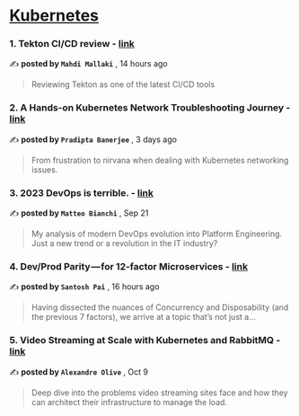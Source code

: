 
<h1><a href=https://medium.com/tag/kubernetes/recommended target="_blank" rel="noopener noreferrer">Kubernetes</a></h1>
<h3>1. Tekton CI/CD review - <a href=https://medium.com/itnext/tekton-ci-cd-review-8a639181c820?source=tag_recommended_feed---------0-84----------kubernetes----------5e316cda_c7d8_45d2_9baf_b57da7732ace------- target="_blank" rel="noopener noreferrer">link</a></h3>

✍️ **posted by `Mahdi Mallaki`** <date> , 14 hours ago</date>

<blockquote>Reviewing Tekton as one of the latest CI/CD tools</blockquote>

<h3>2. A Hands-on Kubernetes Network Troubleshooting Journey - <a href=https://medium.com/@pradiptabanerjee/a-hands-on-kubernetes-network-troubleshooting-journey-c2b051ce6761?source=tag_recommended_feed---------1-107----------kubernetes----------5e316cda_c7d8_45d2_9baf_b57da7732ace------- target="_blank" rel="noopener noreferrer">link</a></h3>

✍️ **posted by `Pradipta Banerjee`** <date> , 3 days ago</date>

<blockquote>From frustration to nirvana when dealing with Kubernetes networking issues.</blockquote>

<h3>3. 2023 DevOps is terrible. - <a href=https://medium.com/@mbianchidev/2023-devops-is-terrible-ec88162c86d7?source=tag_recommended_feed---------2-85----------kubernetes----------5e316cda_c7d8_45d2_9baf_b57da7732ace------- target="_blank" rel="noopener noreferrer">link</a></h3>

✍️ **posted by `Matteo Bianchi`** <date> , Sep 21</date>

<blockquote>My analysis of modern DevOps evolution into Platform Engineering. Just a new trend or a revolution in the IT industry?</blockquote>

<h3>4. Dev/Prod Parity — for 12-factor Microservices - <a href=https://medium.com/itnext/dev-prod-parity-for-12-factor-microservices-68c55e935b87?source=tag_recommended_feed---------3-84----------kubernetes----------5e316cda_c7d8_45d2_9baf_b57da7732ace------- target="_blank" rel="noopener noreferrer">link</a></h3>

✍️ **posted by `Santosh Pai`** <date> , 16 hours ago</date>

<blockquote>Having dissected the nuances of Concurrency and Disposability (and the previous 7 factors), we arrive at a topic that’s not just a…</blockquote>

<h3>5. Video Streaming at Scale with Kubernetes and RabbitMQ - <a href=https://medium.com/skeepers/video-streaming-at-scale-with-kubernetes-and-rabbitmq-6e23fd0e75fb?source=tag_recommended_feed---------4-107----------kubernetes----------5e316cda_c7d8_45d2_9baf_b57da7732ace------- target="_blank" rel="noopener noreferrer">link</a></h3>

✍️ **posted by `Alexandre Olive`** <date> , Oct 9</date>

<blockquote>Deep dive into the problems video streaming sites face and how they can architect their infrastructure to manage the load.</blockquote>

